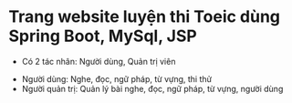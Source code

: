 # Trang website luyện thi Toeic dùng Spring Boot, MySql, JSP
- Có 2 tác nhân: Người dùng, Quản trị viên
+ Người dùng: Nghe, đọc, ngữ pháp, từ vựng, thi thử
+ Người quản trị: Quản lý bài nghe, đọc, ngữ pháp, từ vựng, người dùng
